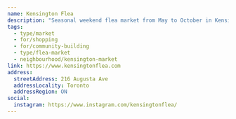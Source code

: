 ```yaml
---
name: Kensington Flea
description: "Seasonal weekend flea market from May to October in Kensington Market, featuring vintage, antique, and craft vendors."
tags:
  - type/market
  - for/shopping
  - for/community-building
  - type/flea-market
  - neighbourhood/kensington-market
link: https://www.kensingtonflea.com
address:
  streetAddress: 216 Augusta Ave
  addressLocality: Toronto
  addressRegion: ON
social:
  instagram: https://www.instagram.com/kensingtonflea/
---
```

